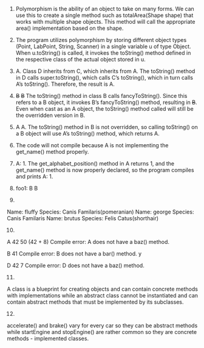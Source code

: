 1. Polymorphism is the ability of an object to take on many forms. We can use this to create a single method such as totalArea(Shape shape) that works with multiple shape objects. This method will call the appropriate area() implementation based on the shape. 

2. The program utilizes polymorphism by storing different object types (Point, LabPoint, String, Scanner) in a single variable u of type Object. When u.toString() is called, it invokes the toString() method defined in the respective class of the actual object stored in u. 

3. A. Class D inherits from C, which inherits from A. The toString() method in D calls super.toString(), which calls C’s toString(), which in turn calls A’s toString(). Therefore, the result is A.

4. ~~B~~ ~~B~~ The toString() method in class B calls fancyToString(). Since this refers to a B object, it invokes B’s fancyToString() method, resulting in ~~B~~. Even when cast as an A object, the toString() method called will still be the overridden version in B.

5. A A. The toString() method in B is not overridden, so calling toString() on a B object will use A’s toString() method, which returns A.

6. The code will not compile because A is not implementing the get_name() method properly. 

7. A: 1. The get_alphabet_position() method in A returns 1, and the get_name() method is now properly declared, so the program compiles and prints A: 1.

8. foo1: B B

9. 
Name: fluffy
Species: Canis Familaris(pomeranian)
Name: george
Species: Canis Familaris
Name: brutus
Species: Felis Catus(shorthair)

10. 
A
42
50 (42 + 8)
Compile error: A does not have a baz() method.

B
41
Compile error: B does not have a bar() method.
y

D
42
7
Compile error: D does not have a baz() method.

11. 
A class is a blueprint for creating objects and can contain concrete methods with implementations while an abstract class cannot be instantiated and can contain abstract methods that must be implemented by its subclasses.

12. 
accelerate() and brake() vary for every car so they can be abstract methods while startEngine and stopEngine() are rather common so they are concrete methods - implemented classes.  